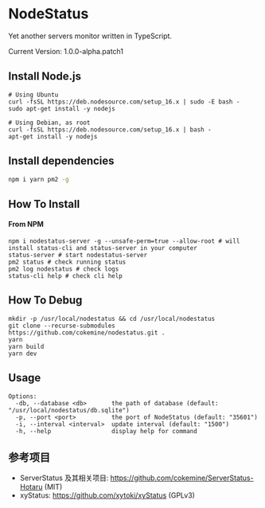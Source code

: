 # NodeStatus

Yet another servers monitor written in TypeScript.

Current Version: 1.0.0-alpha.patch1

## Install Node.js

```shell
# Using Ubuntu
curl -fsSL https://deb.nodesource.com/setup_16.x | sudo -E bash -
sudo apt-get install -y nodejs

# Using Debian, as root
curl -fsSL https://deb.nodesource.com/setup_16.x | bash -
apt-get install -y nodejs
```

## Install dependencies

```bash
npm i yarn pm2 -g
```

## How To Install

#### From NPM

```shell
npm i nodestatus-server -g --unsafe-perm=true --allow-root # will install status-cli and status-server in your computer
status-server # start nodestatus-server
pm2 status # check running status
pm2 log nodestatus # check logs
status-cli help # check cli help
```

## How To Debug

```shell
mkdir -p /usr/local/nodestatus && cd /usr/local/nodestatus
git clone --recurse-submodules https://github.com/cokemine/nodestatus.git .
yarn
yarn build
yarn dev
```

## Usage

```shell
Options:
  -db, --database <db>       the path of database (default: "/usr/local/nodestatus/db.sqlite")
  -p, --port <port>          the port of NodeStatus (default: "35601")
  -i, --interval <interval>  update interval (default: "1500")
  -h, --help                 display help for command
```

## 参考项目

- ServerStatus 及其相关项目: https://github.com/cokemine/ServerStatus-Hotaru (MIT)
- xyStatus: https://github.com/xytoki/xyStatus (GPLv3)

